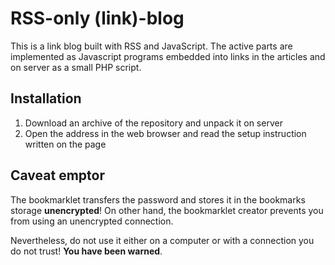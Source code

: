 # RSS-only (link)-blog

This is a link blog built with RSS and JavaScript. The active parts are implemented as Javascript programs embedded into links in the articles and on server as a small PHP script.

## Installation

1. Download an archive of the repository and unpack it on server
2. Open the address in the web browser and read the setup instruction written on the page

## Caveat emptor
The bookmarklet transfers the password and stores it in the bookmarks storage **unencrypted**! On other hand, the bookmarklet creator prevents you from using an unencrypted connection.

Nevertheless, do not use it either on a computer or with a connection you do not trust! **You have been warned**.

